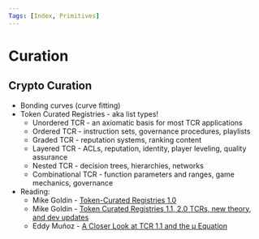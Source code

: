 ```yaml
---
Tags: [Index, Primitives]
---
```


# Curation

## Crypto Curation
- Bonding curves (curve fitting)
- Token Curated Registries - aka list types!
    - Unordered TCR - an axiomatic basis for most TCR applications
    - Ordered TCR - instruction sets, governance procedures, playlists
    - Graded TCR - reputation systems, ranking content
    - Layered TCR - ACLs, reputation, identity, player leveling, quality assurance
    - Nested TCR - decision trees, hierarchies, networks
    - Combinational TCR - function parameters and ranges, game mechanics, governance
- Reading:
    - Mike Goldin - [Token-Curated Registries 1.0](https://medium.com/@ilovebagels/token-curated-registries-1-0-61a232f8dac7)
    - Mike Goldin - [Token Curated Registries 1.1, 2.0 TCRs, new theory, and dev updates](https://medium.com/@ilovebagels/token-curated-registries-1-1-2-0-tcrs-new-theory-and-dev-updates-34c9f079f33d)
    - Eddy Muñoz - [A Closer Look at TCR 1.1 and the µ Equation](https://medium.com/@eamunoz.me/a-closer-look-at-tcr-1-1-and-the-%C2%B5-equation-7eafad6e882e)
